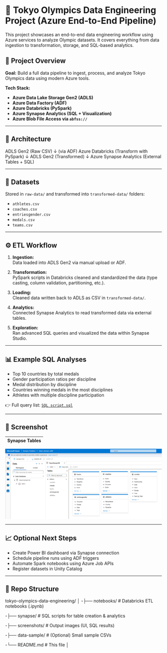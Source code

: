 # 🏅 Tokyo Olympics Data Engineering Project (Azure End-to-End Pipeline)

This project showcases an end-to-end data engineering workflow using Azure services to analyze Olympic datasets. It covers everything from data ingestion to transformation, storage, and SQL-based analytics.

## 🚀 Project Overview

**Goal:** Build a full data pipeline to ingest, process, and analyze Tokyo Olympics data using modern Azure tools.

**Tech Stack:**
- **Azure Data Lake Storage Gen2 (ADLS)**
- **Azure Data Factory (ADF)**
- **Azure Databricks (PySpark)**
- **Azure Synapse Analytics (SQL + Visualization)**
- **Azure Blob File Access via `abfss://`**

---

## 🧱 Architecture

ADLS Gen2 (Raw CSV)
↓ (via ADF)
Azure Databricks (Transform with PySpark)
↓
ADLS Gen2 (Transformed)
↓
Azure Synapse Analytics (External Tables + SQL)

---

## 📂 Datasets

Stored in `raw-data/` and transformed into `transformed-data/` folders:

- `athletes.csv`
- `coaches.csv`
- `entriesgender.csv`
- `medals.csv`
- `teams.csv`

---

## ⚙️ ETL Workflow

1. **Ingestion:**  
   Data loaded into ADLS Gen2 via manual upload or ADF.

2. **Transformation:**  
   PySpark scripts in Databricks cleaned and standardized the data (type casting, column validation, partitioning, etc.).

3. **Loading:**  
   Cleaned data written back to ADLS as CSV in `transformed-data/`.

4. **Analytics:**  
   Connected Synapse Analytics to read transformed data via external tables.

5. **Exploration:**  
   Ran advanced SQL queries and visualized the data within Synapse Studio.

---

## 📊 Example SQL Analyses

- Top 10 countries by total medals
- Gender participation ratios per discipline
- Medal distribution by discipline
- Countries winning medals in the most disciplines
- Athletes with multiple discipline participation

👉 Full query list: [`SQL script.sql`](https://github.com/alicorduk/Azure-Data-Engineer---Tokyo-olympicData/blob/main/SQL%20script.sql)

---

## 📸 Screenshot

| Synapse Tables |
|----------------|
![Synapse Analytics](https://github.com/alicorduk/Azure-Data-Engineer---Tokyo-olympicData/blob/main/Synapse%20Analytics.png)


---

## 📈 Optional Next Steps

- Create Power BI dashboard via Synapse connection
- Schedule pipeline runs using ADF triggers
- Automate Spark notebooks using Azure Job APIs
- Register datasets in Unity Catalog

---

## 📁 Repo Structure

tokyo-olympics-data-engineering/
│
   -├── notebooks/ # Databricks ETL notebooks (.ipynb)
   
   -├── synapse/ # SQL scripts for table creation & analytics
   
   -├── screenshots/ # Output images (UI, SQL results)
   
   -├── data-sample/ # (Optional) Small sample CSVs
   
   -└── README.md # This file
│

